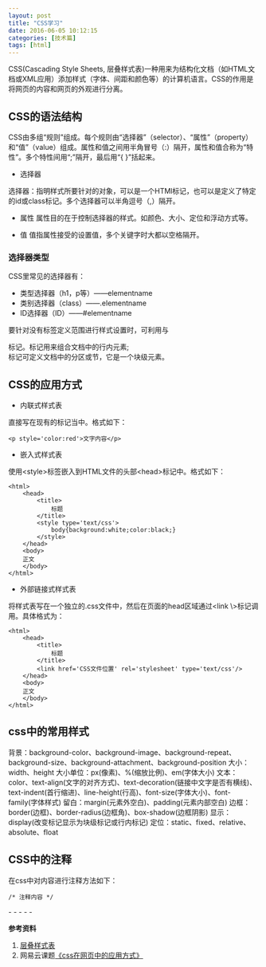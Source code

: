 ```yaml
---
layout: post
title: "CSS学习"
date: 2016-06-05 10:12:15
categories: [技术篇]
tags: [html]
---
```

CSS(Cascading Style Sheets, 层叠样式表)一种用来为结构化文档（如HTML文档或XML应用）添加样式（字体、间距和颜色等）的计算机语言。CSS的作用是将网页的内容和网页的外观进行分离。

## CSS的语法结构
CSS由多组“规则”组成。每个规则由“选择器”（selector）、“属性”（property）和“值”（value）组成。属性和值之间用半角冒号（:）隔开，属性和值合称为“特性”。多个特性间用“;”隔开，最后用“{ }”括起来。

* 选择器

选择器：指明样式所要针对的对象，可以是一个HTMl标记，也可以是定义了特定的id或class标记。多个选择器可以半角逗号（,）隔开。

* 属性
  属性目的在于控制选择器的样式。如颜色、大小、定位和浮动方式等。

* 值
  值指属性接受的设置值，多个关键字时大都以空格隔开。



### 选择器类型

CSS里常见的选择器有：

* 类型选择器（h1，p等）——elementname
* 类别选择器（class）——.elementname
* ID选择器（ID）——#elementname

要针对没有标签定义范围进行样式设置时，可利用<span>与<div>标记。<span>标记用来组合文档中的行内元素; <div>标记可定义文档中的分区或节，它是一个块级元素。

## CSS的应用方式

* 内联式样式表

直接写在现有的标记当中。格式如下：

```
<p style='color:red'>文字内容</p>
```

* 嵌入式样式表

使用\<style></style>标签嵌入到HTML文件的头部\<head></head>标记中。格式如下：

```
<html>
	<head>
		<title>
			标题
		</title>
		<style type='text/css'>
			body{background:white;color:black;}
		</style>
	</head>
	<body>
	正文
	</body>
</html>
```

* 外部链接式样式表

将样式表写在一个独立的.css文件中，然后在页面的head区域通过\<link \\>标记调用。具体格式为：

```
<html>
	<head>
		<title>
			标题
		</title>
		<link href='CSS文件位置' rel='stylesheet' type='text/css'/>
	</head>
	<body>
	正文
	</body>
</html>
```
## css中的常用样式
背景：background-color、background-image、background-repeat、background-size、background-attachment、background-position
大小：width、height
大小单位：px(像素)、%(缩放比例)、em(字体大小)
文本：color、text-align(文字的对齐方式)、text-decoration(链接中文字是否有横线)、text-indent(首行缩进)、line-height(行高)、font-size(字体大小)、font-family(字体样式)
留白：margin(元素外空白)、padding(元素内部空白)
边框：border(边框)、border-radius(边框角)、box-shadow(边框阴影)
显示：display(改变标记显示为块级标记或行内标记)
定位：static、fixed、relative、absolute、float

## CSS中的注释

在css中对内容进行注释方法如下：
```
/* 注释内容 */
```



\- - - - -

**参考资料**

1. [层叠样式表](https://zh.wikipedia.org/wiki/%E5%B1%82%E5%8F%A0%E6%A0%B7%E5%BC%8F%E8%A1%A8#.E9.81.B8.E6.93.87.E5.99.A8)
2. 网易云课题[《css在网页中的应用方式》](http://study.163.com/course/courseLearn.htm?courseId=215009#/learn/video?lessonId=310121&courseId=215009)
